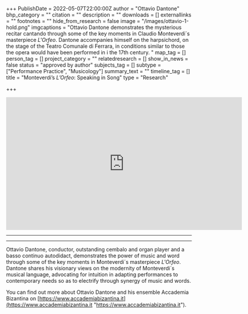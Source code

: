 +++
PublishDate = 2022-05-07T22:00:00Z
author = "Ottavio Dantone"
bhp_category = ""
citation = ""
description = ""
downloads = []
externallinks = ""
footnotes = ""
hide_from_research = false
image = "/images/ottavio-1-hold.png"
imgcaptions = "Ottavio Dantone demonstrates the mysterious recitar cantando through some of the key moments in Claudio Monteverdi´s masterpiece <i>L'Orfeo</i>. Dantone accompanies himself on the harpsichord, on the stage of the Teatro Comunale di Ferrara, in conditions similar to those  the opera would have been performed in i the 17th century.  "
map_tag = []
person_tag = []
project_category = ""
relatedresearch = []
show_in_news = false
status = "approved by author"
subjects_tag = []
subtype = ["Performance Practice", "Musicology"]
summary_text = ""
timeline_tag = []
title = "Monteverdi’s <i>L’Orfeo</i>: Speaking in Song"
type = "Research"

+++
<div class="embed-responsive embed-responsive-16by9">
<iframe src="https://player.vimeo.com/video/694010238" width="640" height="360" frameborder="0" allow="autoplay; fullscreen; picture-in-picture" allowfullscreen></iframe>
</div><div class="chapters"></div>

***

***

Ottavio Dantone, conductor, outstanding cembalo and organ player and a basso continuo autodidact, demonstrates the power of music and word through some of the key moments in Monteverdi´s masterpiece _L'Orfeo_. Dantone shares his visionary views on the modernity of Monteverdi´s musical language, advocating for intuition in adapting performances to contemporary needs so as to electrify through synergy of music and words.

You can find out more about Ottavio Dantone and his ensemble Accademia Bizantina on [https://www.accademiabizantina.it](https://www.accademiabizantina.it "https://www.accademiabizantina.it").